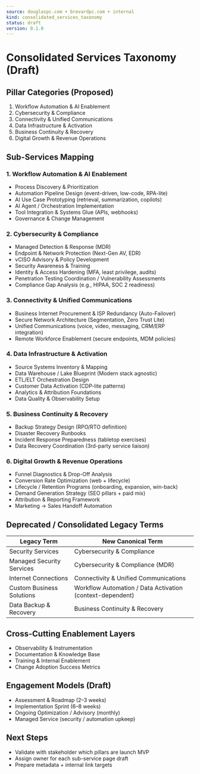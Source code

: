 ```yaml
---
source: douglaspc.com + brevardpc.com + internal
kind: consolidated_services_taxonomy
status: draft
version: 0.1.0
---
```

# Consolidated Services Taxonomy (Draft)

## Pillar Categories (Proposed)
1. Workflow Automation & AI Enablement
2. Cybersecurity & Compliance
3. Connectivity & Unified Communications
4. Data Infrastructure & Activation
5. Business Continuity & Recovery
6. Digital Growth & Revenue Operations

## Sub-Services Mapping
### 1. Workflow Automation & AI Enablement
- Process Discovery & Prioritization
- Automation Pipeline Design (event-driven, low-code, RPA-lite)
- AI Use Case Prototyping (retrieval, summarization, copilots)
- AI Agent / Orchestration Implementation
- Tool Integration & Systems Glue (APIs, webhooks)
- Governance & Change Management

### 2. Cybersecurity & Compliance
- Managed Detection & Response (MDR)
- Endpoint & Network Protection (Next-Gen AV, EDR)
- vCISO Advisory & Policy Development
- Security Awareness & Training
- Identity & Access Hardening (MFA, least privilege, audits)
- Penetration Testing Coordination / Vulnerability Assessments
- Compliance Gap Analysis (e.g., HIPAA, SOC 2 readiness)

### 3. Connectivity & Unified Communications
- Business Internet Procurement & ISP Redundancy (Auto-Failover)
- Secure Network Architecture (Segmentation, Zero Trust Lite)
- Unified Communications (voice, video, messaging, CRM/ERP integration)
- Remote Workforce Enablement (secure endpoints, MDM policies)

### 4. Data Infrastructure & Activation
- Source Systems Inventory & Mapping
- Data Warehouse / Lake Blueprint (Modern stack agnostic)
- ETL/ELT Orchestration Design
- Customer Data Activation (CDP-lite patterns)
- Analytics & Attribution Foundations
- Data Quality & Observability Setup

### 5. Business Continuity & Recovery
- Backup Strategy Design (RPO/RTO definition)
- Disaster Recovery Runbooks
- Incident Response Preparedness (tabletop exercises)
- Data Recovery Coordination (3rd-party service liaison)

### 6. Digital Growth & Revenue Operations
- Funnel Diagnostics & Drop-Off Analysis
- Conversion Rate Optimization (web + lifecycle)
- Lifecycle / Retention Programs (onboarding, expansion, win-back)
- Demand Generation Strategy (SEO pillars + paid mix)
- Attribution & Reporting Framework
- Marketing → Sales Handoff Automation

## Deprecated / Consolidated Legacy Terms
| Legacy Term | New Canonical Term |
|-------------|--------------------|
| Security Services | Cybersecurity & Compliance |
| Managed Security Services | Cybersecurity & Compliance (MDR) |
| Internet Connections | Connectivity & Unified Communications |
| Custom Business Solutions | Workflow Automation / Data Activation (context-dependent) |
| Data Backup & Recovery | Business Continuity & Recovery |

## Cross-Cutting Enablement Layers
- Observability & Instrumentation
- Documentation & Knowledge Base
- Training & Internal Enablement
- Change Adoption Success Metrics

## Engagement Models (Draft)
- Assessment & Roadmap (2–3 weeks)
- Implementation Sprint (6–8 weeks)
- Ongoing Optimization / Advisory (monthly)
- Managed Service (security / automation upkeep)

## Next Steps
- Validate with stakeholder which pillars are launch MVP
- Assign owner for each sub-service page draft
- Prepare metadata + internal link targets

